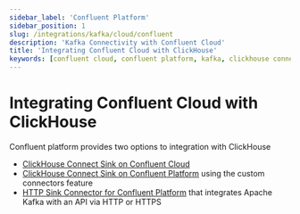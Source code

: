 ```yaml
---
sidebar_label: 'Confluent Platform'
sidebar_position: 1
slug: /integrations/kafka/cloud/confluent
description: 'Kafka Connectivity with Confluent Cloud'
title: 'Integrating Confluent Cloud with ClickHouse'
keywords: [confluent cloud, confluent platform, kafka, clickhouse connect sink, http sink connector, kafka integration]
---
```


# Integrating Confluent Cloud with ClickHouse

Confluent platform provides two options to integration with ClickHouse

* [ClickHouse Connect Sink on Confluent Cloud](./confluent-cloud.md)
* [ClickHouse Connect Sink on Confluent Platform](./custom-connector.md) using the custom connectors feature
* [HTTP Sink Connector for Confluent Platform](./kafka-connect-http.md) that integrates Apache Kafka with an API via HTTP or HTTPS
